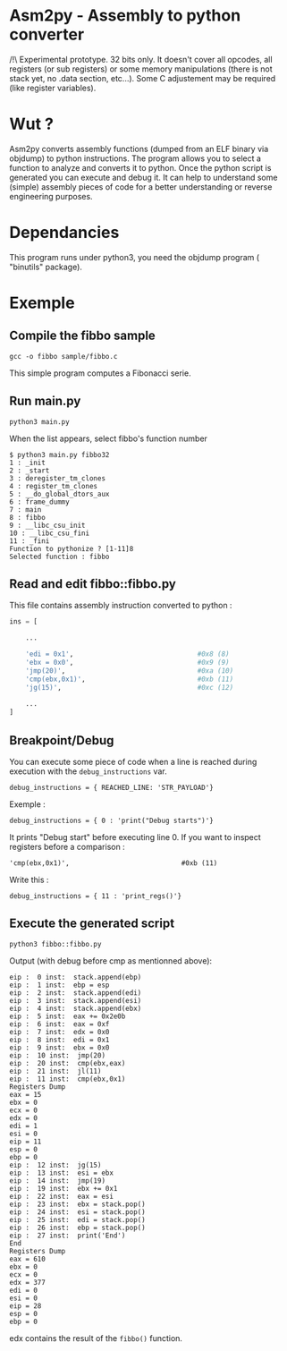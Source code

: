 # Asm2py - Assembly to python converter

/!\ Experimental prototype. 32 bits only. It doesn't cover all opcodes, all registers (or sub registers) or some memory manipulations (there is not stack yet, no .data section, etc...). Some C adjustement may be required (like register variables).

# Wut ?

Asm2py converts assembly functions (dumped from an ELF binary via  objdump) to python instructions. The program allows you to select a function to analyze and converts it to python. Once the python script is generated you can execute and debug it. It can help to understand some (simple) assembly pieces of code for a better understanding or reverse engineering purposes.


# Dependancies

This program runs under python3, you need the objdump program ( "binutils" package).

# Exemple

## Compile the fibbo sample

```
gcc -o fibbo sample/fibbo.c
```

This simple program computes a Fibonacci serie.


## Run main.py

```
python3 main.py
```

When the list appears, select fibbo's function number

```
$ python3 main.py fibbo32
1 : _init
2 : _start
3 : deregister_tm_clones
4 : register_tm_clones
5 : __do_global_dtors_aux
6 : frame_dummy
7 : main
8 : fibbo
9 : __libc_csu_init
10 : __libc_csu_fini
11 : _fini
Function to pythonize ? [1-11]8
Selected function : fibbo
```

## Read and edit fibbo::fibbo.py

This file contains assembly instruction converted to python :

```python
ins = [

	...

    'edi = 0x1',                               #0x8 (8)
    'ebx = 0x0',                               #0x9 (9)
    'jmp(20)',                                 #0xa (10)
    'cmp(ebx,0x1)',                            #0xb (11)
    'jg(15)',                                  #0xc (12)
    
    ...
]
```

## Breakpoint/Debug

You can execute some piece of code when a line is reached during execution with the ```debug_instructions``` var.

```
debug_instructions = { REACHED_LINE: 'STR_PAYLOAD'}
```

Exemple :

```
debug_instructions = { 0 : 'print("Debug starts")'}
```

It prints "Debug start" before executing line 0. If you want to inspect registers before a comparison :

```'cmp(ebx,0x1)',                            #0xb (11)```

Write this :

```
debug_instructions = { 11 : 'print_regs()'}
```

## Execute the generated script

```python3 fibbo::fibbo.py```

Output (with debug before cmp as mentionned above):

```
eip :  0 inst:  stack.append(ebp)
eip :  1 inst:  ebp = esp
eip :  2 inst:  stack.append(edi)
eip :  3 inst:  stack.append(esi)
eip :  4 inst:  stack.append(ebx)
eip :  5 inst:  eax += 0x2e0b
eip :  6 inst:  eax = 0xf
eip :  7 inst:  edx = 0x0
eip :  8 inst:  edi = 0x1
eip :  9 inst:  ebx = 0x0
eip :  10 inst:  jmp(20)
eip :  20 inst:  cmp(ebx,eax)
eip :  21 inst:  jl(11)
eip :  11 inst:  cmp(ebx,0x1)
Registers Dump
eax = 15
ebx = 0
ecx = 0
edx = 0
edi = 1
esi = 0
eip = 11
esp = 0
ebp = 0
eip :  12 inst:  jg(15)
eip :  13 inst:  esi = ebx
eip :  14 inst:  jmp(19)
eip :  19 inst:  ebx += 0x1
eip :  22 inst:  eax = esi
eip :  23 inst:  ebx = stack.pop()
eip :  24 inst:  esi = stack.pop()
eip :  25 inst:  edi = stack.pop()
eip :  26 inst:  ebp = stack.pop()
eip :  27 inst:  print('End')
End
Registers Dump
eax = 610
ebx = 0
ecx = 0
edx = 377  
edi = 0
esi = 0
eip = 28
esp = 0
ebp = 0
```

edx contains the result of the ```fibbo()``` function.